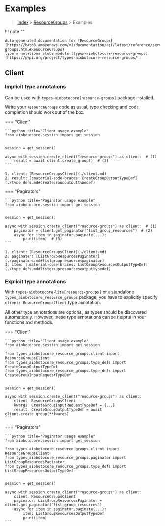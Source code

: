 # Examples

> [Index](../README.md) > [ResourceGroups](./README.md) > Examples

!!! note ""

    Auto-generated documentation for [ResourceGroups](https://boto3.amazonaws.com/v1/documentation/api/latest/reference/services/resource-groups.html#ResourceGroups)
    type annotations stubs module [types-aiobotocore-resource-groups](https://pypi.org/project/types-aiobotocore-resource-groups/).

## Client

### Implicit type annotations

Can be used with `types-aiobotocore[resource-groups]` package installed.

Write your `ResourceGroups` code as usual,
type checking and code completion should work out of the box.



=== "Client"

    ```python title="Client usage example"
    from aiobotocore.session import get_session


    session = get_session()

    async with session.create_client("resource-groups") as client:  # (1)
        result = await client.create_group()  # (2)
    ```

    1. client: [ResourceGroupsClient](./client.md)
    2. result: [:material-code-braces: CreateGroupOutputTypeDef](./type_defs.md#creategroupoutputtypedef) 



=== "Paginators"

    ```python title="Paginator usage example"
    from aiobotocore.session import get_session


    session = get_session()

    async with session.create_client("resource-groups") as client:  # (1)
        paginator = client.get_paginator("list_group_resources")  # (2)
        async for item in paginator.paginate(...):
            print(item)  # (3)
    ```

    1. client: [ResourceGroupsClient](./client.md)
    2. paginator: [ListGroupResourcesPaginator](./paginators.md#listgroupresourcespaginator)
    3. item: [:material-code-braces: ListGroupResourcesOutputTypeDef](./type_defs.md#listgroupresourcesoutputtypedef) 




### Explicit type annotations

With `types-aiobotocore-lite[resource-groups]`
or a standalone `types_aiobotocore_resource_groups` package, you have to explicitly specify
`client: ResourceGroupsClient` type annotation.

All other type annotations are optional, as types should be discovered automatically.
However, these type annotations can be helpful in your functions and methods.


=== "Client"

    ```python title="Client usage example"
    from aiobotocore.session import get_session

    from types_aiobotocore_resource_groups.client import ResourceGroupsClient
    from types_aiobotocore_resource_groups.type_defs import CreateGroupOutputTypeDef
    from types_aiobotocore_resource_groups.type_defs import CreateGroupInputRequestTypeDef


    session = get_session()

    async with session.create_client("resource-groups") as client:
        client: ResourceGroupsClient
        kwargs: CreateGroupInputRequestTypeDef = {...}
        result: CreateGroupOutputTypeDef = await client.create_group(**kwargs)
    ```



=== "Paginators"

    ```python title="Paginator usage example"
    from aiobotocore.session import get_session

    from types_aiobotocore_resource_groups.client import ResourceGroupsClient
    from types_aiobotocore_resource_groups.paginator import ListGroupResourcesPaginator
    from types_aiobotocore_resource_groups.type_defs import ListGroupResourcesOutputTypeDef


    session = get_session()

    async with session.create_client("resource-groups") as client:
        client: ResourceGroupsClient
        paginator: ListGroupResourcesPaginator = client.get_paginator("list_group_resources")
        async for item in paginator.paginate(...):
            item: ListGroupResourcesOutputTypeDef
            print(item)
    ```


